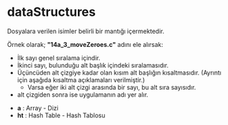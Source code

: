 # dataStructures

Dosyalara verilen isimler belirli bir mantığı içermektedir.

Örnek olarak; **"14a_3_moveZeroes.c"** adını ele alırsak:
* İlk sayı genel sıralama içindir.
* İkinci sayı, bulunduğu alt başlık içindeki sıralamasıdır.
* Üçüncüden alt çizgiye kadar olan kısım alt başlığın kısaltmasıdır. (Ayrıntı için aşağıda kısaltma açıklamaları verilmiştir.)
    * Varsa eğer iki alt çizgi arasında bir sayı, bu alt sıra sayısıdır.
* alt çizgiden sonra ise uygulamanın adı yer alır.




- **a** : Array - Dizi
- **ht** : Hash Table - Hash Tablosu 
